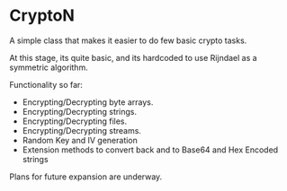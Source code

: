 # CryptoN
A simple class that makes it easier to do few basic crypto tasks.

At this stage, its quite basic, and its hardcoded to use Rijndael as a symmetric algorithm.

Functionality so far:

- Encrypting/Decrypting byte arrays.
- Encrypting/Decrypting strings.
- Encrypting/Decrypting files.
- Encrypting/Decrypting streams.
- Random Key and IV generation
- Extension methods to convert back and to Base64 and Hex Encoded strings

Plans for future expansion are underway.
